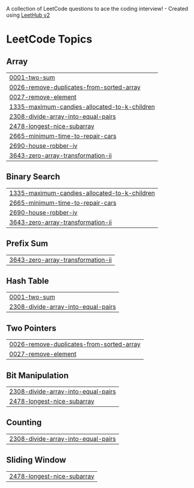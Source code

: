 A collection of LeetCode questions to ace the coding interview! - Created using [LeetHub v2](https://github.com/arunbhardwaj/LeetHub-2.0)
<!---LeetCode Topics Start-->
# LeetCode Topics
## Array
|  |
| ------- |
| [0001-two-sum](https://github.com/Aishu-4568/Leetcode/tree/master/0001-two-sum) |
| [0026-remove-duplicates-from-sorted-array](https://github.com/Aishu-4568/Leetcode/tree/master/0026-remove-duplicates-from-sorted-array) |
| [0027-remove-element](https://github.com/Aishu-4568/Leetcode/tree/master/0027-remove-element) |
| [1335-maximum-candies-allocated-to-k-children](https://github.com/Aishu-4568/Leetcode/tree/master/1335-maximum-candies-allocated-to-k-children) |
| [2308-divide-array-into-equal-pairs](https://github.com/Aishu-4568/Leetcode/tree/master/2308-divide-array-into-equal-pairs) |
| [2478-longest-nice-subarray](https://github.com/Aishu-4568/Leetcode/tree/master/2478-longest-nice-subarray) |
| [2665-minimum-time-to-repair-cars](https://github.com/Aishu-4568/Leetcode/tree/master/2665-minimum-time-to-repair-cars) |
| [2690-house-robber-iv](https://github.com/Aishu-4568/Leetcode/tree/master/2690-house-robber-iv) |
| [3643-zero-array-transformation-ii](https://github.com/Aishu-4568/Leetcode/tree/master/3643-zero-array-transformation-ii) |
## Binary Search
|  |
| ------- |
| [1335-maximum-candies-allocated-to-k-children](https://github.com/Aishu-4568/Leetcode/tree/master/1335-maximum-candies-allocated-to-k-children) |
| [2665-minimum-time-to-repair-cars](https://github.com/Aishu-4568/Leetcode/tree/master/2665-minimum-time-to-repair-cars) |
| [2690-house-robber-iv](https://github.com/Aishu-4568/Leetcode/tree/master/2690-house-robber-iv) |
| [3643-zero-array-transformation-ii](https://github.com/Aishu-4568/Leetcode/tree/master/3643-zero-array-transformation-ii) |
## Prefix Sum
|  |
| ------- |
| [3643-zero-array-transformation-ii](https://github.com/Aishu-4568/Leetcode/tree/master/3643-zero-array-transformation-ii) |
## Hash Table
|  |
| ------- |
| [0001-two-sum](https://github.com/Aishu-4568/Leetcode/tree/master/0001-two-sum) |
| [2308-divide-array-into-equal-pairs](https://github.com/Aishu-4568/Leetcode/tree/master/2308-divide-array-into-equal-pairs) |
## Two Pointers
|  |
| ------- |
| [0026-remove-duplicates-from-sorted-array](https://github.com/Aishu-4568/Leetcode/tree/master/0026-remove-duplicates-from-sorted-array) |
| [0027-remove-element](https://github.com/Aishu-4568/Leetcode/tree/master/0027-remove-element) |
## Bit Manipulation
|  |
| ------- |
| [2308-divide-array-into-equal-pairs](https://github.com/Aishu-4568/Leetcode/tree/master/2308-divide-array-into-equal-pairs) |
| [2478-longest-nice-subarray](https://github.com/Aishu-4568/Leetcode/tree/master/2478-longest-nice-subarray) |
## Counting
|  |
| ------- |
| [2308-divide-array-into-equal-pairs](https://github.com/Aishu-4568/Leetcode/tree/master/2308-divide-array-into-equal-pairs) |
## Sliding Window
|  |
| ------- |
| [2478-longest-nice-subarray](https://github.com/Aishu-4568/Leetcode/tree/master/2478-longest-nice-subarray) |
<!---LeetCode Topics End-->